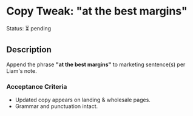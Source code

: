 # Copy Tweak: "at the best margins"
Status: ⏳ pending

## Description
Append the phrase **"at the best margins"** to marketing sentence(s) per Liam's note.

### Acceptance Criteria
- Updated copy appears on landing & wholesale pages.
- Grammar and punctuation intact.

